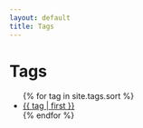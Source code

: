 ```yaml
---
layout: default
title: Tags
---
```


<h1>Tags</h1>

<ul>
{% for tag in site.tags.sort %}
    <li style="font-size: {{ tag | last | size | times: 100 | divided_by: site.tags.size | plus: 70 }}%">
        <a href="/{{ tag | first | slugize }}/">{{ tag | first }}</a>
    </li>
{% endfor %}
</ul>